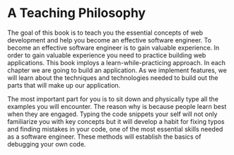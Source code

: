 # A Teaching Philosophy
The goal of this book is to teach you the essential concepts of web development and help you become an effective software engineer. To become an effective software engineer is to gain valuable experience. In order to gain valuable experience you need to practice building web applications. This book imploys a learn-while-practicing approach. In each chapter we are going to build an application. As we implement features, we will learn about the techniques and technologies needed to build out the parts that will make up our application. 

The most important part for you is to sit down and physically type all the examples you will encounter. The reason why is because people learn best when they are engaged. Typing the code snippets your self will not only familiarize you with key concepts but it will develop a habit for fixing typos and finding mistakes in your code, one of the most essential skills needed as a software engineer. These methods will establish the basics of debugging your own code.

